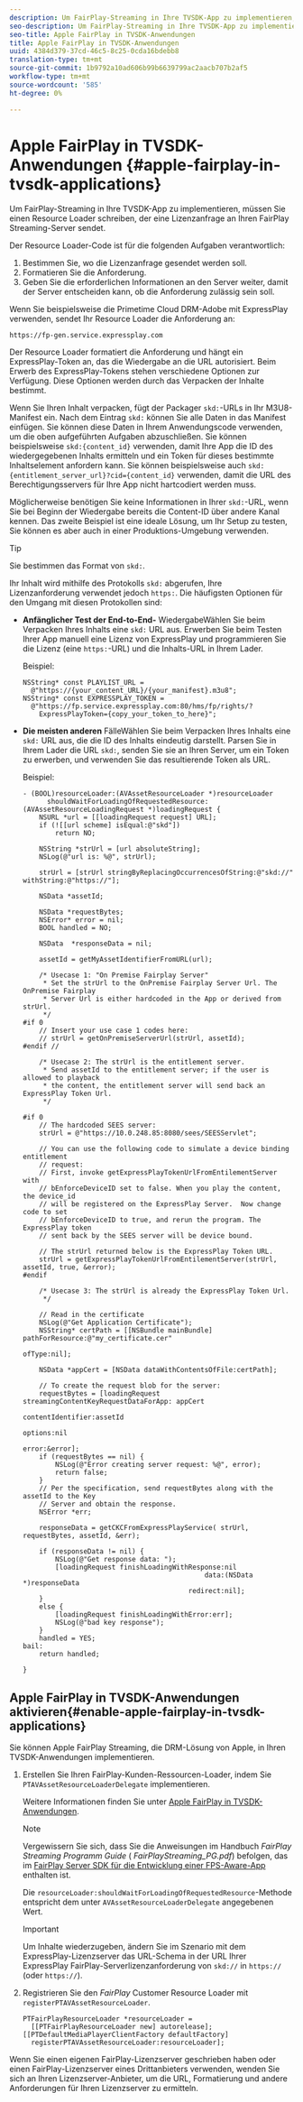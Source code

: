 ```yaml
---
description: Um FairPlay-Streaming in Ihre TVSDK-App zu implementieren, müssen Sie einen Resource Loader schreiben, der eine Lizenzanfrage an Ihren FairPlay Streaming-Server sendet.
seo-description: Um FairPlay-Streaming in Ihre TVSDK-App zu implementieren, müssen Sie einen Resource Loader schreiben, der eine Lizenzanfrage an Ihren FairPlay Streaming-Server sendet.
seo-title: Apple FairPlay in TVSDK-Anwendungen
title: Apple FairPlay in TVSDK-Anwendungen
uuid: 4384d379-37cd-46c5-8c25-0cda16bdebb8
translation-type: tm+mt
source-git-commit: 1b9792a10ad606b99b6639799ac2aacb707b2af5
workflow-type: tm+mt
source-wordcount: '585'
ht-degree: 0%

---
```



# Apple FairPlay in TVSDK-Anwendungen {#apple-fairplay-in-tvsdk-applications}

Um FairPlay-Streaming in Ihre TVSDK-App zu implementieren, müssen Sie einen Resource Loader schreiben, der eine Lizenzanfrage an Ihren FairPlay Streaming-Server sendet.

Der Resource Loader-Code ist für die folgenden Aufgaben verantwortlich:

1. Bestimmen Sie, wo die Lizenzanfrage gesendet werden soll.
1. Formatieren Sie die Anforderung.
1. Geben Sie die erforderlichen Informationen an den Server weiter, damit der Server entscheiden kann, ob die Anforderung zulässig sein soll.

Wenn Sie beispielsweise die Primetime Cloud DRM-Adobe mit ExpressPlay verwenden, sendet Ihr Resource Loader die Anforderung an:

```
https://fp-gen.service.expressplay.com
```

Der Resource Loader formatiert die Anforderung und hängt ein ExpressPlay-Token an, das die Wiedergabe an die URL autorisiert. Beim Erwerb des ExpressPlay-Tokens stehen verschiedene Optionen zur Verfügung. Diese Optionen werden durch das Verpacken der Inhalte bestimmt.

Wenn Sie Ihren Inhalt verpacken, fügt der Packager `skd:`-URLs in Ihr M3U8-Manifest ein. Nach dem Eintrag `skd:` können Sie alle Daten in das Manifest einfügen. Sie können diese Daten in Ihrem Anwendungscode verwenden, um die oben aufgeführten Aufgaben abzuschließen. Sie können beispielsweise `skd:{content_id}` verwenden, damit Ihre App die ID des wiedergegebenen Inhalts ermitteln und ein Token für dieses bestimmte Inhaltselement anfordern kann. Sie können beispielsweise auch `skd:{entitlement_server_url}?cid={content_id}` verwenden, damit die URL des Berechtigungsservers für Ihre App nicht hartcodiert werden muss.

Möglicherweise benötigen Sie keine Informationen in Ihrer `skd:`-URL, wenn Sie bei Beginn der Wiedergabe bereits die Content-ID über andere Kanal kennen. Das zweite Beispiel ist eine ideale Lösung, um Ihr Setup zu testen, Sie können es aber auch in einer Produktions-Umgebung verwenden.

>[!TIP]
>
>Sie bestimmen das Format von `skd:`.

Ihr Inhalt wird mithilfe des Protokolls `skd:` abgerufen, Ihre Lizenzanforderung verwendet jedoch `https:`. Die häufigsten Optionen für den Umgang mit diesen Protokollen sind:

* **Anfänglicher Test der End-to-End-** WiedergabeWählen Sie beim Verpacken Ihres Inhalts eine  `skd:` URL aus. Erwerben Sie beim Testen Ihrer App manuell eine Lizenz von ExpressPlay und programmieren Sie die Lizenz (eine `https:`-URL) und die Inhalts-URL in Ihrem Lader.

   Beispiel:

   ```
   NSString* const PLAYLIST_URL =  
     @"https://{your_content_URL}/{your_manifest}.m3u8"; 
   NSString* const EXPRESSPLAY_TOKEN =  
     @"https://fp.service.expressplay.com:80/hms/fp/rights/? 
       ExpressPlayToken={copy_your_token_to_here}";
   ```

* **Die meisten anderen** FälleWählen Sie beim Verpacken Ihres Inhalts eine  `skd:` URL aus, die die ID des Inhalts eindeutig darstellt. Parsen Sie in Ihrem Lader die URL `skd:`, senden Sie sie an Ihren Server, um ein Token zu erwerben, und verwenden Sie das resultierende Token als URL.

   Beispiel:

   ```
   - (BOOL)resourceLoader:(AVAssetResourceLoader *)resourceLoader  
         shouldWaitForLoadingOfRequestedResource:(AVAssetResourceLoadingRequest *)loadingRequest { 
       NSURL *url = [[loadingRequest request] URL]; 
       if (![[url scheme] isEqual:@"skd"]) 
           return NO; 
   
       NSString *strUrl = [url absoluteString]; 
       NSLog(@"url is: %@", strUrl); 
   
       strUrl = [strUrl stringByReplacingOccurrencesOfString:@"skd://" withString:@"https://"]; 
   
       NSData *assetId; 
   
       NSData *requestBytes; 
       NSError* error = nil; 
       BOOL handled = NO; 
   
       NSData  *responseData = nil; 
   
       assetId = getMyAssetIdentifierFromURL(url); 
   
       /* Usecase 1: "On Premise Fairplay Server" 
        * Set the strUrl to the OnPremise Fairplay Server Url. The OnPremise Fairplay  
        * Server Url is either hardcoded in the App or derived from strUrl. 
        */ 
   #if 0  
       // Insert your use case 1 codes here: 
       // strUrl = getOnPremiseServerUrl(strUrl, assetId); 
   #endif // 
   
       /* Usecase 2: The strUrl is the entitlement server. 
        * Send assetId to the entitlement server; if the user is allowed to playback  
        * the content, the entitlement server will send back an ExpressPlay Token Url. 
        */ 
   
   #if 0 
       // The hardcoded SEES server: 
       strUrl = @"https://10.0.248.85:8080/sees/SEESServlet"; 
   
       // You can use the following code to simulate a device binding entitlement  
       // request:  
       // First, invoke getExpressPlayTokenUrlFromEntilementServer with  
       // bEnforceDeviceID set to false. When you play the content, the device_id  
       // will be registered on the ExpressPlay Server.  Now change code to set  
       // bEnforceDeviceID to true, and rerun the program. The ExpressPlay token  
       // sent back by the SEES server will be device bound. 
   
       // The strUrl returned below is the ExpressPlay Token URL. 
       strUrl = getExpressPlayTokenUrlFromEntilementServer(strUrl, assetId, true, &error); 
   #endif 
   
       /* Usecase 3: The strUrl is already the ExpressPlay Token Url. 
        */ 
   
       // Read in the certificate 
       NSLog(@"Get Application Certificate"); 
       NSString* certPath = [[NSBundle mainBundle] pathForResource:@"my_certificate.cer"  
                                                            ofType:nil]; 
   
       NSData *appCert = [NSData dataWithContentsOfFile:certPath]; 
   
       // To create the request blob for the server: 
       requestBytes = [loadingRequest streamingContentKeyRequestDataForApp: appCert 
                                                         contentIdentifier:assetId  
                                                                   options:nil  
                                                                     error:&error]; 
       if (requestBytes == nil) { 
           NSLog(@"Error creating server request: %@", error); 
           return false; 
       } 
       // Per the specification, send requestBytes along with the assetId to the Key 
       // Server and obtain the response. 
       NSError *err; 
   
       responseData = getCKCFromExpressPlayService( strUrl, requestBytes, assetId, &err); 
   
       if (responseData != nil) { 
           NSLog(@"Get response data: "); 
           [loadingRequest finishLoadingWithResponse:nil  
                                                data:(NSData *)responseData 
                                            redirect:nil]; 
       } 
       else { 
           [loadingRequest finishLoadingWithError:err]; 
           NSLog(@"bad key response"); 
       } 
       handled = YES; 
   bail: 
       return handled; 
   
   }
   ```

## Apple FairPlay in TVSDK-Anwendungen aktivieren{#enable-apple-fairplay-in-tvsdk-applications}

Sie können Apple FairPlay Streaming, die DRM-Lösung von Apple, in Ihren TVSDK-Anwendungen implementieren.

1. Erstellen Sie Ihren FairPlay-Kunden-Ressourcen-Loader, indem Sie `PTAVAssetResourceLoaderDelegate` implementieren.

   Weitere Informationen finden Sie unter [Apple FairPlay in TVSDK-Anwendungen](../../../tvsdk-1.4-for-ios/c-psdk-ios-1.4-drm-content-security/c-psdk-ios-1.4-apple-fairplay-tvsdk/c-psdk-ios-1.4-apple-fairplay-tvsdk.md).

   >[!NOTE]
   >
   >Vergewissern Sie sich, dass Sie die Anweisungen im Handbuch *FairPlay Streaming Programm Guide* ( *FairPlayStreaming_PG.pdf*) befolgen, das im [FairPlay Server SDK für die Entwicklung einer FPS-Aware-App](https://developer.apple.com/services-account/download?path=/Developer_Tools/FairPlay_Streaming_SDK/FairPlay_Streaming_Server_SDK.zip) enthalten ist.

   Die `resourceLoader:shouldWaitForLoadingOfRequestedResource`-Methode entspricht dem unter `AVAssetResourceLoaderDelegate` angegebenen Wert.

   >[!IMPORTANT]
   >
   >Um Inhalte wiederzugeben, ändern Sie im Szenario mit dem ExpressPlay-Lizenzserver das URL-Schema in der URL Ihrer ExpressPlay FairPlay-Serverlizenzanforderung von `skd://` in `https://` (oder `https://`).

1. Registrieren Sie den *FairPlay* Customer Resource Loader mit `registerPTAVAssetResourceLoader`.

   ```
   PTFairPlayResourceLoader *resourceLoader =  
     [[PTFairPlayResourceLoader new] autorelease];  
   [[PTDefaultMediaPlayerClientFactory defaultFactory]  
     registerPTAVAssetResourceLoader:resourceLoader];
   ```

Wenn Sie einen eigenen FairPlay-Lizenzserver geschrieben haben oder einen FairPlay-Lizenzserver eines Drittanbieters verwenden, wenden Sie sich an Ihren Lizenzserver-Anbieter, um die URL, Formatierung und andere Anforderungen für Ihren Lizenzserver zu ermitteln.